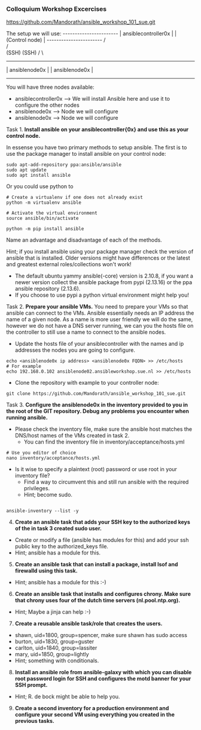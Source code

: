 ### Colloquium Workshop Excercises

https://github.com/Mandorath/ansible_workshop_101_sue.git

The setup we will use:
                  -----------------------
                  | ansiblecontroller0x |
                  | (Control node)      |
                  -----------------------
                   /                     \
                  /                       \
              (SSH)                      (SSH)
                /                           \
--------------------                --------------------
|   ansiblenode0x  |                |   ansiblenode0x  |
--------------------                --------------------

You will have three nodes available:
  - ansiblecontroller0x  --> We will install Ansible here and use it to configure the other nodes
  - ansiblenode0x        --> Node we will configure
  - ansiblenode0x        --> Node we will configure

Task 1. **Install ansible on your ansiblecontroller{0x} and use this as your control node.**

In essense you have two primary methods to setup ansible. The first is to use the package manager to install ansible on your control node:

```
sudo apt-add-repository ppa:ansible/ansible
sudo apt update
sudo apt install ansible
```

Or you could use python to 

```
# Create a virtualenv if one does not already exist
python -m virtualenv ansible

# Activate the virtual environment 
source ansible/bin/activate 

python -m pip install ansible
```
Name an advantage and disadvantage of each of the methods.

Hint; if you install ansible using your package manager check the version of ansible that is installed. Older versions might have differences or the latest and greatest external roles/collections won't work!
  - The default ubuntu yammy ansible(-core) version is 2.10.8, if you want a newer version collect the ansible package from pypi (2.13.16) or the ppa ansible repository (2.13.6).
  - If you choose to use pypi a python virtual environment might help you!

Task 2. **Prepare your ansible VMs.**
You need to prepare your VMs so that ansible can connect to the VMs. Ansible essentially needs an IP address the name of a given node. As a name is more user friendly we will do the same, however we do not have a DNS server running, we can you the hosts file on the controller to still use a name to connect to the ansible nodes.
  - Update the hosts file of your ansiblecontroller with the names and ip addresses the nodes you are going to configure.

```
echo <ansiblenode0x ip address> <ansiblenode0x FQDN> >> /etc/hosts
# For example
echo 192.168.0.102 ansiblenode02.ansibleworkshop.sue.nl >> /etc/hosts
```

- Clone the repository with example to your controller node:

```
git clone https://github.com/Mandorath/ansible_workshop_101_sue.git 
```

Task 3. **Configure the ansiblenode0x in the inventory provided to you in the root of the GIT repository. Debug any problems you encounter when running ansible.**
  - Please check the inventory file, make sure the ansible host matches the DNS/host names of the VMs created in task 2.
    - You can find the inventory file in inventory/acceptance/hosts.yml

```
# Use you editor of choice
nano inventory/acceptance/hosts.yml
```

  - Is it wise to specify a plaintext (root) password or use root in your inventory file? 
    - Find a way to circumvent this and still run ansible with the required privileges.
    - Hint; become sudo.

```
```

```
ansible-inventory --list -y
```

4. **Create an ansible task that adds your SSH key to the authorized keys of the in task 3 created sudo user.**
  - Create or modify a file (ansible has modules for this) and add your ssh public key to the authorized_keys file.
  - Hint; ansible has a module for this.


5. **Create an  ansible task that can install a package, install lsof and firewalld using this task.**
  - Hint; ansible has a module for this :-)

6. **Create an ansible task that installs and configures chrony. Make sure that chrony uses four of the dutch time servers (nl.pool.ntp.org).**
  - Hint; Maybe a jinja can help :-)

7. **Create a reusable ansible task/role that creates the users.**
  - shawn, uid=1800, group=spencer, make sure shawn has sudo access
  - burton, uid=1830, group=guster
  - carlton, uid=1840, group=lassiter
  - mary, uid=1850, group=lightly
  - Hint; something with conditionals.

8. **Install an ansible role from ansible-galaxy with which you can disable root password login for SSH and configures the motd banner for your SSH prompt.**
  - Hint; R. de bock might be able to help you.

9. **Create a second inventory for a production environment and configure your second VM using everything you created in the previous tasks.**
